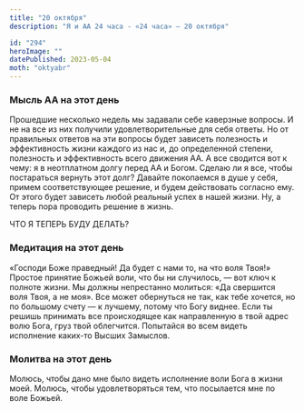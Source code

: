 ```yaml
---
title: "20 октября"
description: "Я и АА 24 часа - «24 часа» — 20 октября"

id: "294"
heroImage: ""
datePublished: 2023-05-04
moth: "oktyabr"
---
```


### Мысль АА на этот день

Прошедшие несколько недель мы задавали себе каверзные вопросы. И не на все из
них получили удовлетворительные для себя ответы. Но от правильных ответов на
эти вопросы будет зависеть полезность и эффективность жизни каждого из нас и,
до определенной степени, полезность и эффективность всего движения АА. А все
сводится вот к чему: я в неотплатном долгу перед АА и Богом. Сделаю ли я все,
чтобы постараться вернуть этот долг? Давайте покопаемся в душе у себя, примем
соответствующее решение, и будем действовать согласно ему. От этого будет
зависеть любой реальный успех в нашей жизни. Ну, а теперь пора проводить
решение в жизнь.

ЧТО Я ТЕПЕРЬ БУДУ ДЕЛАТЬ?

### Медитация на этот день

«Господи Боже праведный! Да будет с нами то, на что воля Твоя!» Простое
принятие Божьей воли, что бы ни случилось, — вот ключ к полноте жизни. Мы
должны непрестанно молиться: «Да свершится воля Твоя, а не моя». Все может
обернуться не так, как тебе хочется, но по большому счету — к лучшему, потому
что Богу виднее. Если ты решишь принимать все происходящее как направленную в
твой адрес волю Бога, груз твой облегчится. Попытайся во всем видеть
исполнение каких-то Высших Замыслов.

### Молитва на этот день

Молюсь, чтобы дано мне было видеть исполнение воли Бога в жизни моей. Молюсь,
чтобы удовлетворяться тем, что посылается мне по воле Божьей.
